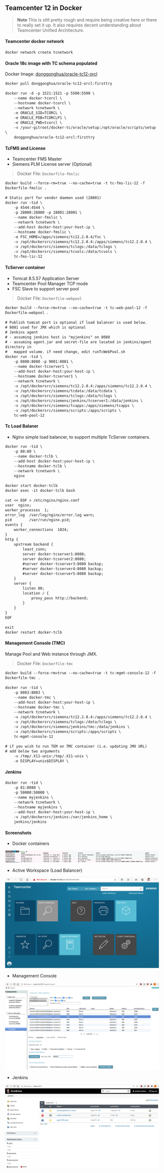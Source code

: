 

## Teamcenter 12 in Docker


> **Note** This is still pretty rough and require being creative here or there to really set it up. It also requires decent understanding about Teamcenter Unified Architecture. 

#### Teamcenter docker network

```shell
docker network create tcnetwork
```

#### Oracle 18c image with TC schema populated
 
Docker Image: [donggonghua/oracle-tc12-orcl](https://hub.docker.com/repository/docker/donggonghua/oracle-tc12-orcl)

```shell
docker pull donggonghua/oracle-tc12-orcl:firsttry

docker run -d -p 1521:1521 -p 5500:5500 \
    --name docker-tcorcl \
    --hostname docker-tcorcl \
    --network tcnetwork \
    -e ORACLE_SID=TCORCL \
    -e ORACLE_PDB=TCORCLP1 \
    -e ORACLE_PWD=tcorcl \
    -v /your-gitroot/docker-tc/oracle/setup:/opt/oracle/scripts/setup \
    donggonghua/oracle-tc12-orcl:firsttry

```


#### TcFMS and License 
  - Teamcenter FMS Master
  - Siemens PLM License server (Optional)
 
> Docker File: `Dockerfile-fmslic`

```shell
docker build --force-rm=true --no-cache=true -t tc-fms-lic-12 -f Dockerfile-fmslic .

# Static port for vendor daemon used (28001)
docker run -tid \
    -p 4544:4544 \
    -p 28000:28000 -p 28001:28001 \
    --name docker-fmslic \
    --network tcnetwork \
    --add-host docker-host:your-host-ip \
    --hostname docker-fmslic \
    -e FSC_HOME=/apps/siemens/tc12.2.0.4/fsc \
    -v /opt/dockersrc/siemens/tc12.2.0.4:/apps/siemens/tc12.2.0.4 \
    -v /opt/dockersrc/siemens/tclogs:/data/tclogs \
    -v /opt/dockersrc/siemens/tcvols:/data/tcvols \
    tc-fms-lic-12
```

#### TcServer container
  - Tomcat 8.5.57 Application Server
  - Teamcenter Pool Manager TCP mode
  - FSC Slave to support server pool

> Docker File: `Dockerfile-webpool`

```shell
docker build --force-rm=true --no-cache=true -t tc-web-pool-12 -f Dockerfile-webpool .

# Publish tomcat port is optional if load balancer is used below.
# 8081 used for JMX which is optional
# Jenkins agent
# - assuming jenkins host is "myjenkins" on 8080
# - assuming agent.jar and secret-file are located in jenkins/agent directory in 
#   mapped volume. if need change, edit runTcWebPool.sh
docker run -tid \
    -p 8080:8080 -p 9001:8081 \
    --name docker-tcserver1 \
    --add-host docker-host:your-host-ip \
    --hostname docker-tcserver1 \
    --network tcnetwork \
    -v /opt/dockersrc/siemens/tc12.2.0.4:/apps/siemens/tc12.2.0.4 \
    -v /opt/dockersrc/siemens/tcdata:/data/tcdata \
    -v /opt/dockersrc/siemens/tclogs:/data/tclogs \
    -v /opt/dockersrc/siemens/jenkins/tcserver1:/data/jenkins \
    -v /opt/dockersrc/siemens/tcapps:/apps/siemens/tcapps \
    -v /opt/dockersrc/siemens/scripts:/apps/scripts \
    tc-web-pool-12
```

#### Tc Load Balaner
  - Nginx simple load balancer, to support multiple TcServer containers.

```shell
docker run -tid \
    -p 80:80 \
    --name docker-tclb \
    --add-host docker-host:your-host-ip \
    --hostname docker-tclb \
    --network tcnetwork \
    nginx

docker start docker-tclb 
docker exec -it docker-tclb bash

cat << EOF > /etc/nginx/nginx.conf
user  nginx;
worker_processes  1;
error_log  /var/log/nginx/error.log warn;
pid        /var/run/nginx.pid;
events {
    worker_connections  1024;
}
http {
    upstream backend {
        least_conn;
        server docker-tcserver1:8080;
        server docker-tcserver2:8080;
        #server docker-tcserver3:8080 backup;
        #server docker-tcserver4:8080 backup;
        #server docker-tcserver5:8080 backup;
    }
    server {
        listen 80;
        location / {
            proxy_pass http://backend;
        }
    }
}
EOF

exit
docker restart docker-tclb
```

#### Management Console (TMC)

Manage Pool and Web instance through JMX.
> Docker File: `Dockerfile-tmc`


```shell
docker build --force-rm=true --no-cache=true -t tc-mgmt-console-12 -f Dockerfile-tmc . 

docker run -tid \
    -p 8083:8083 \
    --name docker-tmc \
    --add-host docker-host:your-host-ip \
    --hostname docker-tmc \
    --network tcnetwork \
    -v /opt/dockersrc/siemens/tc12.2.0.4:/apps/siemens/tc12.2.0.4 \
    -v /opt/dockersrc/siemens/tclogs:/data/tclogs \
    -v /opt/dockersrc/siemens/jenkins/tmc:/data/jenkins \
    -v /opt/dockersrc/siemens/scripts:/apps/scripts \
    tc-mgmt-console-12

# if you wish to run TEM on TMC container (i.e. updating JMX URL)
# add below two arguments
    -v /tmp/.X11-unix:/tmp/.X11-unix \
    -e DISPLAY=unix$DISPLAY \

```

#### Jenkins

```shell
docker run -tid \
    -p 81:8080 \
    -p 50000:50000 \
    --name myjenkins \
    --network tcnetwork \
    --hostname myjenkins \
    --add-host docker-host:your-host-ip \
    -v /opt/dockersrc/jenkins:/var/jenkins_home \
    jenkins/jenkins
```
 
#### Screenshots

* Docker containers

![TC Container](screenshots/tc-docker.png?raw=true "Container")


* Active Workspace (Load Balancer)

![AWC](screenshots/docker-tc-lb-awc.png?raw=true "Active Workspace")

* Management Console

![TMC](screenshots/docker-tc-lb-tmc.png?raw=true "Management Console")

* Jenkins

![Jenkins](screenshots/docker-tc-lb-jenkins.png?raw=true "Jenkins")



